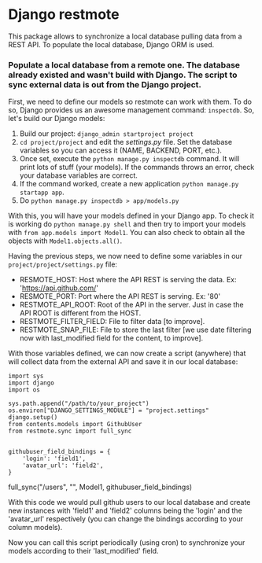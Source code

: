 # Django restmote

This package allows to synchronize a local database pulling data from a REST API. To populate the local database, Django ORM is used.

### Populate a local database from a remote one. The database already existed and wasn't build with Django. The script to sync external data is out from the Django project.

First, we need to define our models so restmote can work with them. To do so, Django provides us an awesome management command: `inspectdb`. So, let's build our Django models:

1. Build our project: `django_admin startproject project`
2. `cd project/project` and edit the _settings.py_ file. Set the database variables so you can access it (NAME, BACKEND, PORT, etc.).
3. Once set, execute the `python manage.py inspectdb` command. It will print lots of stuff (your models). If the commands throws an error, check your database variables are correct.
4. If the command worked, create a new application `python manage.py startapp app`.
5. Do `python manage.py inspectdb > app/models.py`

With this, you will have your models defined in your Django app. To check it is working do `python manage.py shell` and then try to import your models with `from app.models import Model1`. You can also check to obtain all the objects with `Model1.objects.all()`.


Having the previous steps, we now need to define some variables in our `project/project/settings.py` file:

* RESMOTE_HOST: Host where the API REST is serving the data. Ex: 'https://api.github.com/'
* RESMOTE_PORT: Port where the API REST is serving. Ex: '80'
* RESTMOTE_API_ROOT: Root of the API in the server. Just in case the API ROOT is different from the HOST.
* RESTMOTE_FILTER_FIELD: File to filter data [to improve].
* RESTMOTE_SNAP_FILE: File to store the last filter [we use date filtering now with last_modified field for the content, to improve].


With those variables defined, we can now create a script (anywhere) that will collect data from the external API and save it in our local database:


    import sys
    import django
    import os

    sys.path.append("/path/to/your_project")
    os.environ["DJANGO_SETTINGS_MODULE"] = "project.settings"
    django.setup()
    from contents.models import GithubUser
    from restmote.sync import full_sync


    githubuser_field_bindings = {
        'login': 'field1',
        'avatar_url': 'field2',
    }

   full_sync("/users", "", Model1, githubuser_field_bindings)


With this code we would pull github users to our local database and create new instances with 'field1' and 'field2' columns being the 'login' and the 'avatar_url' respectively (you can change the bindings according to your column models).

Now you can call this script periodically (using cron) to synchronize your models according to their 'last_modified' field.
